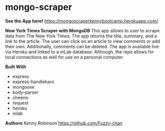 # mongo-scraper

**See the App here!**
https://mongoscraperkennybootcamp.herokuapp.com/


**New York Times Scraper with MongoDB**
This app allows to user to scrape data from The New York Times. The app returns the title, summary, and a link to the article. The user can click on an article to view comments or add their own. Additionally, comments can be deleted. The app is available live via Heroku and linked to a mLab database. Although, the repo allows for local connections as well for use on a personal computer.


**Built With**
* express
* express-handlebars
* mongoose
* body-parser
* cheerio
* request
* heroku
* mlab

**Authors**
Kenny Robinson
https://github.com/Fuzzy-chan

